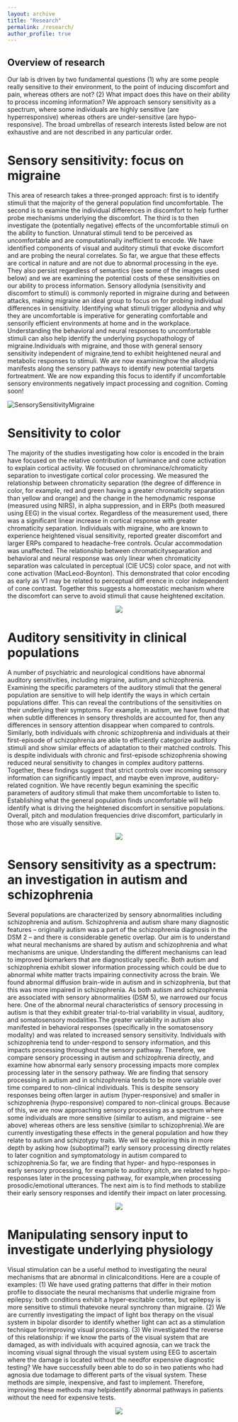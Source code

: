 ```yaml
---
layout: archive
title: "Research"
permalink: /research/
author_profile: true
---
```


Overview of research
----
Our lab is driven by two fundamental questions (1) why are some people really sensitive to their environment, to the point of inducing discomfort and pain, whereas others are not? (2) What impact does this have on their ability to process incoming information? We approach sensory sensitivity as a spectrum, where some individuals are highly sensitive (are hyperresponsive) whereas others are under-sensitive (are hypo-responsive). The broad umbrellas of research interests listed below are not exhaustive and are not described in any particular order.

Sensory sensitivity: focus on migraine
====
This area of research takes a three-pronged approach: first is to identify stimuli that the majority of the general population find uncomfortable. The second is to examine the individual differences in discomfort to help further probe mechanisms underlying the discomfort. The third is to then investigate the (potentially negative) effects of the uncomfortable stimuli on the ability to function. 
Unnatural stimuli tend to be perceived as uncomfortable and are computationally inefficient to encode. We have identified components of visual and auditory stimuli that evoke discomfort and are probing the neural correlates. So far, we argue that these effects are cortical in nature and are not due to abnormal processing in the eye. They also persist regardless of semantics (see some of the images used below) and we are examining the potential costs of these sensitivities on our ability to process information.
 Sensory allodynia (sensitivity and discomfort to stimuli) is commonly reported in migraine during and between attacks, making migraine an ideal group to focus on for probing individual differences in sensitivity. Identifying what stimuli trigger allodynia and why they are uncomfortable is imperative for generating comfortable and sensorily efficient environments at home and in the workplace. Understanding the behavioral and neural responses to uncomfortable stimuli can also help identify the underlying psychopathology of migraine.Individuals with migraine, and those with general sensory sensitivity independent of migraine,tend to exhibit heightened neural and metabolic responses to stimuli. We are now examininghow the allodynia manifests along the sensory pathways to identify new potential targets fortreatment. 
We are now expanding this focus to identify if uncomfortable sensory environments negatively impact processing and cognition. Coming soon!

![SensorySensitivityMigraine](../images/SensorySensitivityMigraine.jpg)

Sensitivity to color
=
The majority of the studies investigating how color is encoded in the brain have focused on the relative contribution of luminance and cone activation to explain cortical activity. We focused on chrominance/chromaticity separation to investigate cortical color processing. We measured the relationship between chromaticity separation (the degree of difference in color, for example, red and green having a greater chromaticity separation than yellow and orange) and the change in the hemodynamic response (measured using NIRS), in alpha suppression, and in ERPs (both measured using EEG) in the visual cortex. Regardless of the measurement used, there was a significant linear increase in cortical response with greater chromaticity separation. Individuals with migraine, who are known to experience heightened visual sensitivity, reported greater discomfort and larger ERPs compared to headache-free controls. Ocular accommodation was unaffected. The relationship between chromaticityseparation and behavioral and neural response was only linear when chromaticity separation was calculated in perceptual (CIE UCS) color space, and not with cone activation (MacLeod-Boynton). This demonstrated that color encoding as early as V1 may be related to perceptual diff erence in color independent of cone contrast. Together this suggests a homeostatic mechanism where the discomfort can serve to avoid stimuli that cause heightened excitation.

<p align="center">
  <img src="../images/SensitivityToColour.jpg" />
</p>

Auditory sensitivity in clinical populations
=
A number of psychiatric and neurological conditions have abnormal auditory sensitivities, including migraine, autism,and schizophrenia. Examining the specific parameters of the auditory stimuli that the general population are sensitive to will help identify the ways in which certain populations differ. This can reveal the contributions of the sensitivities on their underlying their symptoms. For example, in autism, we have found that when subtle differences in sensory thresholds are accounted for, then any differences in sensory attention disappear when compared to controls. Similarly, both individuals with chronic schizophrenia and individuals at their first-episode of schizophrenia are able to efficiently categorize auditory stimuli and show similar effects of adaptation to their matched controls. This is despite individuals with chronic and first-episode schizophrenia showing reduced neural sensitivity to changes in complex auditory patterns. Together, these findings suggest that strict controls over incoming sensory information can significantly impact, and maybe even improve, auditory-related cognition.
We have recently begun examining the specific parameters of auditory stimuli that make them uncomfortable to listen to. Establishing what the general population finds uncomfortable will help identify what is driving the heightened discomfort in sensitive populations. Overall, pitch and modulation frequencies drive discomfort, particularly in those who are visually sensitive.

<p align="center">
  <img src="../images/AuditorySensitivity.jpg" />
</p>

Sensory sensitivity as a spectrum: an investigation in autism and schizophrenia
=
Several populations are characterized by sensory abnormalities including schizophrenia and autism. Schizophrenia and autism share many diagnostic features – originally autism was a part of the schizophrenia diagnosis in the DSM 2 – and there is considerable genetic overlap. Our aim is to understand what neural mechanisms are shared by autism and schizophrenia and what mechanisms are unique. Understanding the different mechanisms can lead to improved biomarkers that are diagnostically specific.
Both autism and schizophrenia exhibit slower information processing which could be due to abnormal white matter tracts impairing connectivity across the brain. We found abnormal diffusion brain-wide in autism and in schizophrenia, but that this was more impaired in schizophrenia.
As both autism and schizophrenia are associated with sensory abnormalities (DSM 5), we narrowed our focus here. One of the abnormal neural characteristics of sensory processing in autism is that they exhibit greater trial-to-trial variability in visual, auditory, and somatosensory modalities.The greater variability in autism also manifested in behavioral responses (specifically in the somatosensory modality) and was related to increased sensory sensitivity.
Individuals with schizophrenia tend to under-respond to sensory information, and this impacts processing throughout the sensory pathway. Therefore, we compare sensory processing in autism and schizophrenia directly, and examine how abnormal early sensory processing impacts more complex processing later in the sensory pathway.
We are finding that sensory processing in autism and in schizophrenia tends to be more variable over time compared to non-clinical individuals. This is despite sensory responses being often larger in autism (hyper-responsive) and smaller in schizophrenia (hypo-responsive) compared to non-clinical groups. Because of this, we are now approaching sensory processing as a spectrum where some individuals are more sensitive (similar to autism, and migraine - see above) whereas others are less sensitive (similar to schizophrenia).We are currently investigating these effects in the general population and how they relate to autism and schizotypy traits.
We will be exploring this in more depth by asking how (suboptimal?) early sensory processing directly relates to later cognition and symptomatology in autism compared to schizophrenia.So far, we are finding that hyper- and hypo-responses in early sensory processing, for example to auditory pitch, are related to hypo-responses later in the processing pathway, for example,when processing prosodic/emotional utterances. 
The next aim is to find methods to stabilize their early sensory responses and identify their impact on later processing.

<p align="center">
  <img src="../images/Spectrum.jpg" />
</p>

Manipulating sensory input to investigate underlying physiology
=
Visual stimulation can be a useful method to investigating the neural mechanisms that are abnormal in clinicalconditions. Here are a couple of examples: 
(1) We have used grating patterns that differ in their motion profile to dissociate the neural mechanisms that underlie migraine from epilepsy: both conditions exhibit a hyper-excitable cortex, but epilepsy is more sensitive to stimuli thatevoke neural synchrony than migraine.
(2) We are currently investigating the impact of light box therapy on the visual system in bipolar disorder to identify whether light can act as a stimulation technique forimproving visual processing.
(3) We investigated the reverse of this relationship: if we know the parts of the visual system that are damaged, as with individuals with acquired agnosia, can we track the incoming visual signal through the visual system using EEG to ascertain where the damage is located without the needfor expensive diagnostic testing? We have successfully been able to do so in two patients who had agnosia due todamage to different parts of the visual system.
These methods are simple, inexpensive, and fast to implement. Therefore, improving these methods may helpidentify abnormal pathways in patients without the need for expensive tests.

<p align="center">
  <img src="../images/Agnosia.jpg" />
</p>
